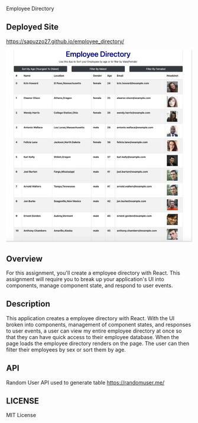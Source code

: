 Employee Directory

## Deployed Site
 https://sapuzzo27.github.io/employee_directory/

![](https://github.com/SApuzzo27/employee_directory/blob/main/public%2FAppImage.png)

## Overview

For this assignment, you'll create a employee directory with React. This assignment will require you to break up your application's UI into components, manage component state, and respond to user events.

## Description

This application creates a employee directory with React. With the UI broken into components, management of component states, and responses to user events, a user can view my entire employee directory at once so that they can have quick access to their employee database. When the page loads the employee directory renders on the page. The user can then filter their employees by sex or sort them by age. 

## API

Random User API used to generate table 
https://randomuser.me/ 

## LICENSE 

MIT License 